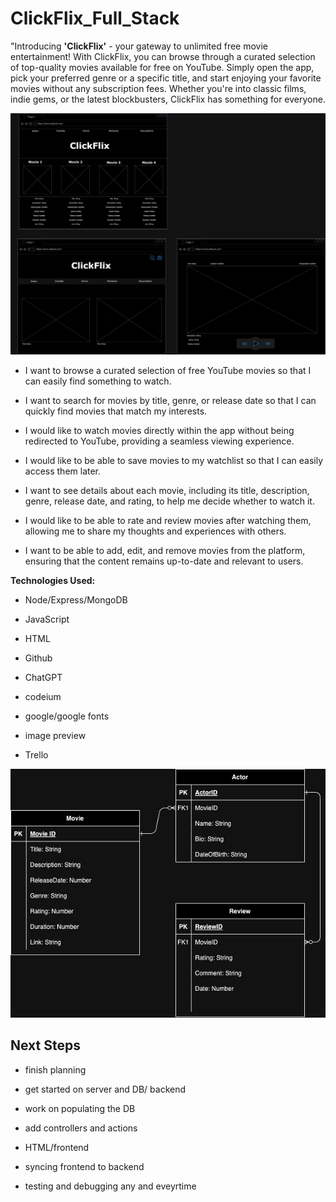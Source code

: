 # ClickFlix_Full_Stack

"Introducing **'ClickFlix'** - your gateway to unlimited free movie entertainment! With ClickFlix, you can browse through a curated selection of top-quality movies available for free on YouTube. Simply open the app, pick your preferred genre or a specific title, and start enjoying your favorite movies without any subscription fees. Whether you're into classic films, indie gems, or the latest blockbusters, ClickFlix has something for everyone.

![Landing Page](ClickFlixDiagram.jpg)

- I want to browse a curated selection of free YouTube movies so that I can easily find something to watch.

- I want to search for movies by title, genre, or release date so that I can quickly find movies that match my interests.

- I would like to watch movies directly within the app without being redirected to YouTube, providing a seamless viewing experience.

- I would like to be able to save movies to my watchlist so that I can easily access them later.

- I want to see details about each movie, including its title, description, genre, release date, and rating, to help me decide whether to watch it.

- I would like to be able to rate and review movies after watching them, allowing me to share my thoughts and experiences with others.

- I want to be able to add, edit, and remove movies from the platform, ensuring that the content remains up-to-date and relevant to users.

**Technologies Used:**

- Node/Express/MongoDB

- JavaScript

- HTML

- Github

- ChatGPT

- codeium

- google/google fonts

- image preview

- Trello

![ERD](ClickFlixERD.jpg)


## Next Steps ##

- finish planning

- get started on server and DB/ backend

- work on populating the DB

- add controllers and actions

- HTML/frontend

- syncing frontend to backend

- testing and debugging any and eveyrtime


